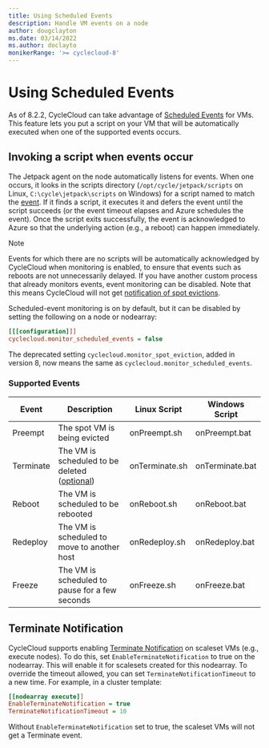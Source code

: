 ```yaml
---
title: Using Scheduled Events
description: Handle VM events on a node
author: dougclayton
ms.date: 03/14/2022
ms.author: doclayto
monikerRange: '>= cyclecloud-8'
---
```


# Using Scheduled Events

As of 8.2.2, CycleCloud can take advantage of [Scheduled Events](/azure/virtual-machines/linux/scheduled-events) for VMs. This feature lets you put a script on your VM that will be automatically executed when one of the supported events occurs.

## Invoking a script when events occur

The Jetpack agent on the node automatically listens for events. When one occurs, it looks in the scripts directory (`/opt/cycle/jetpack/scripts` on Linux, `C:\cycle\jetpack\scripts` on Windows) for a script named to match the [event](#supported-events). If it finds a script, it executes it and defers the event until the script succeeds (or the event timeout elapses and Azure schedules the event). Once the script exits successfully, the event is acknowledged to Azure so that the underlying action (e.g., a reboot) can happen immediately. 

> [!NOTE]
> Events for which there are no scripts will be automatically acknowledged by CycleCloud when monitoring is enabled, to ensure that events such as reboots are not unnecessarily delayed. If you have another custom process that already monitors events, event monitoring can be disabled. Note that this means CycleCloud will not get [notification of spot evictions](../how-to/use-spot-instances.md#spot-vm-eviction).

Scheduled-event monitoring is on by default, but it can be disabled by setting the following on a node or nodearray:

``` ini
[[[configuration]]]
cyclecloud.monitor_scheduled_events = false
```

The deprecated setting `cyclecloud.monitor_spot_eviction`, added in version 8, now means the same as `cyclecloud.monitor_scheduled_events`.

### Supported Events

| Event | Description | Linux Script | Windows Script |
| - | - | - | - |
| Preempt | The spot VM is being evicted | onPreempt.sh | onPreempt.bat |
| Terminate | The VM is scheduled to be deleted ([optional](#terminate-notification))| onTerminate.sh | onTerminate.bat |
| Reboot | The VM is scheduled to be rebooted | onReboot.sh | onReboot.bat |
| Redeploy | The VM is scheduled to move to another host | onRedeploy.sh | onRedeploy.bat |
| Freeze | The VM is scheduled to pause for a few seconds| onFreeze.sh | onFreeze.bat |

## Terminate Notification

CycleCloud supports enabling [Terminate Notification](/azure/virtual-machine-scale-sets/virtual-machine-scale-sets-terminate-notification) on scaleset VMs (e.g., execute nodes). To do this, set `EnableTerminateNotification` to true on the nodearray. This will enable it for scalesets created for this nodearray. To override the timeout allowed, you can set `TerminateNotificationTimeout` to a new time. For example, in a cluster template:

``` ini
[[nodearray execute]]
EnableTerminateNotification = true
TerminateNotificationTimeout = 10
```

Without `EnableTerminateNotification` set to true, the scaleset VMs will not get a Terminate event.
